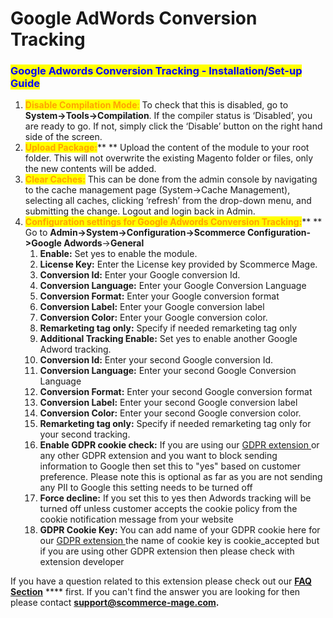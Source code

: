 # Google AdWords Conversion Tracking

### <mark style="color:blue;">Google Adwords Conversion Tracking - Installation/Set-up Guide</mark>

1. <mark style="color:orange;">**Disable Compilation Mode**</mark><mark style="color:orange;">:</mark> To check that this is disabled, go to **System->Tools->Compilation**. If the compiler status is ‘Disabled’, you are ready to go. If not, simply click the ‘Disable’ button on the right hand side of the screen.
2. <mark style="color:orange;">**Upload Package:**</mark>** ** Upload the content of the module to your root folder. This will not overwrite the existing Magento folder or files, only the new contents will be added.
3. <mark style="color:orange;">**Clear Caches:**</mark> This can be done from the admin console by navigating to the cache management page (System->Cache Management), selecting all caches, clicking ‘refresh’ from the drop-down menu, and submitting the change. Logout and login back in Admin.
4. <mark style="color:orange;">**Configuration settings for Google Adwords Conversion Tracking:**</mark>** ** Go to **Admin->System->Configuration->Scommerce Configuration->Google Adwords**->**General**
   1. **Enable:** Set yes to enable the module.
   2. **License Key:** Enter the License key provided by Scommerce Mage.
   3. **Conversion Id:** Enter your Google conversion Id.
   4. **Conversion Language:** Enter your Google Conversion Language
   5. **Conversion Format:** Enter your Google conversion format
   6. **Conversion Label:** Enter your Google conversion label
   7. **Conversion Color:** Enter your Google conversion color.
   8. **Remarketing tag only:** Specify if needed remarketing tag only
   9. **Additional Tracking Enable:** Set yes to enable another Google Adword tracking.
   10. **Conversion Id:** Enter your second Google conversion Id.
   11. **Conversion Language:** Enter your second Google Conversion Language
   12. **Conversion Format:** Enter your second Google conversion format
   13. **Conversion Label:** Enter your second Google conversion label
   14. **Conversion Color:** Enter your second Google conversion color.
   15. **Remarketing tag only:** Specify if needed remarketing tag only for your second tracking.
   16. **Enable GDPR cookie check:** If you are using our [GDPR extension ](https://www.scommerce-mage.com/magento1-gdpr-compliance.html)or any other GDPR extension and you want to block sending information to Google then set this to "yes" based on customer preference. Please note this is optional as far as you are not sending any PII to Google this setting needs to be turned off
   17. **Force decline:** If you set this to yes then Adwords tracking will be turned off unless customer accepts the cookie policy from the cookie notification message from your website
   18. **GDPR Cookie Key:** You can add name of your GDPR cookie here for our [GDPR extension ](https://www.scommerce-mage.com/magento1-gdpr-compliance.html)the name of cookie key is cookie\_accepted but if you are using other GDPR extension then please check with extension developer

If you have a question related to this extension please check out our [**FAQ Section**](https://www.scommerce-mage.com/magento-google-adwords-conversion-tracking.html#faq) **** first. If you can't find the answer you are looking for then please contact [**support@scommerce-mage.com**](mailto:core@scommerce-mage.com)**.**
